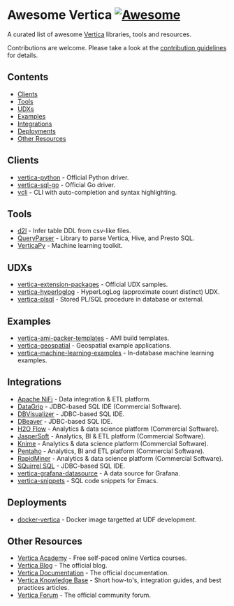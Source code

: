 # Awesome Vertica [![Awesome](https://awesome.re/badge-flat.svg)](https://awesome.re)

A curated list of awesome [Vertica](https://www.vertica.com/) libraries, tools and resources.

Contributions are welcome. Please take a look at the [contribution guidelines](CONTRIBUTING.md) for details.

## Contents
 - [Clients](#clients)
 - [Tools](#tools)
 - [UDXs](#udxs)
 - [Examples](#examples)
 - [Integrations](#integrations)
 - [Deployments](#deployments)
 - [Other Resources](#other-resources)

## Clients
 - [vertica-python](https://github.com/vertica/vertica-python) - Official Python driver.
 - [vertica-sql-go](https://github.com/vertica/vertica-sql-go) - Official Go driver.
 - [vcli](https://github.com/dbcli/vcli) - CLI with auto-completion and syntax highlighting.

## Tools
 - [d2l](https://github.com/marco-the-sane/d2l) - Infer table DDL from csv-like files.
 - [QueryParser](https://github.com/uber/queryparser) - Library to parse Vertica, Hive, and Presto SQL.
 - [VerticaPy](https://github.com/vertica/VerticaPy) - Machine learning toolkit.

## UDXs
 - [vertica-extension-packages](https://github.com/vertica/Vertica-Extension-Packages) - Official UDX samples.
 - [vertica-hyperloglog](https://github.com/criteo/vertica-hyperloglog) - HyperLogLog (approximate count distinct) UDX.
 - [vertica-plsql](https://github.com/dingqiangliu/vertica-plsql) - Stored PL/SQL procedure in database or external.

## Examples
 - [vertica-ami-packer-templates](https://github.com/vertica/Vertica-AMI-Packer-Templates) - AMI build templates.
 - [vertica-geospatial](https://github.com/vertica/Vertica-Geospatial) - Geospatial example applications.
 - [vertica-machine-learning-examples](https://github.com/vertica/Machine-Learning-Examples) - In-database machine learning examples.

## Integrations
 - [Apache NiFi](http://nifi.apache.org/download.html) - Data integration & ETL platform.
 - [DataGrip](https://www.jetbrains.com/datagrip/) - JDBC-based SQL IDE (Commercial Software).
 - [DBVisualizer](https://www.dbvis.com/download/) - JDBC-based SQL IDE.
 - [DBeaver](https://dbeaver.io/download/) - JDBC-based SQL IDE.
 - [H2O Flow](http://docs.h2o.ai/h2o/latest-stable/h2o-docs/downloading.html) - Analytics & data science platform (Commercial Software).
 - [JasperSoft](https://community.jaspersoft.com/) - Analytics, BI & ETL platform (Commercial Software).
 - [Knime](https://www.knime.com/downloads/download-knime) - Analytics & data science platform (Commercial Software).
 - [Pentaho](https://community.hitachivantara.com/s/article/downloads) - Analytics, BI and ETL platform (Commercial Software).
 - [RapidMiner](https://my.rapidminer.com/nexus/account/index.html) - Analytics & data science platform (Commercial Software).
 - [SQuirrel SQL](http://squirrel-sql.sourceforge.net/) - JDBC-based SQL IDE.
 - [vertica-grafana-datasource](https://github.com/vertica/vertica-grafana-datasource) - A data source for Grafana.
 - [vertica-snippets](https://github.com/baron42bba/vertica-snippets) - SQL code snippets for Emacs.

## Deployments
 - [docker-vertica](https://github.com/francoisjehl/docker-vertica) - Docker image targetted at UDF development.

## Other Resources
 - [Vertica Academy](https://academy.vertica.com/) - Free self-paced online Vertica courses.
 - [Vertica Blog](https://www.vertica.com/blog/) - The official blog.
 - [Vertica Documentation](https://www.vertica.com/docs/latest/HTML/Content/Home.htm) - The official documentation.
 - [Vertica Knowledge Base](https://www.vertica.com/knowledgebase/) - Short how-to's, integration guides, and best practices articles.
 - [Vertica Forum](https://forum.vertica.com/) - The official community forum.
